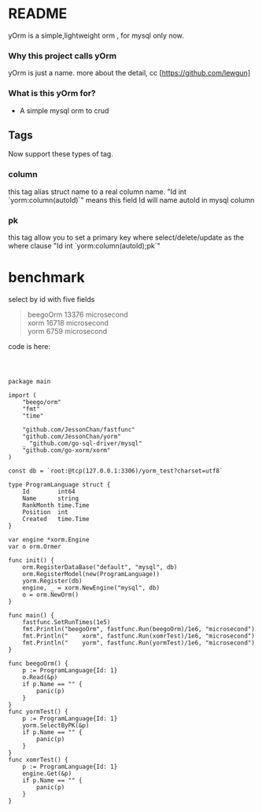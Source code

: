 # README #

yOrm is a simple,lightweight orm  , for mysql only now.

### Why this project calls yOrm ###

yOrm is just a name.
more about the detail, cc [https://github.com/lewgun]

### What is this yOrm for? ###

* A simple mysql orm to crud

## Tags ##
 
Now support these types of tag.

### column ###
this tag alias struct name to a real column name. "Id int \`yorm:column(autoId)\`" means this field Id will name autoId in mysql column

### pk ###
this tag allow you to set a primary key where select/delete/update as the where clause  "Id int \`yorm:column(autoId);pk\`"


# benchmark #

select by id with five fields

> beegoOrm 13376 microsecond   
>     xorm 16718 microsecond   
>     yorm 6759 microsecond   

code is here:



<pre>
<code>


package main

import (
	"beego/orm"
	"fmt"
	"time"

	"github.com/JessonChan/fastfunc"
	"github.com/JessonChan/yorm"
	_ "github.com/go-sql-driver/mysql"
	"github.com/go-xorm/xorm"
)

const db = `root:@tcp(127.0.0.1:3306)/yorm_test?charset=utf8`

type ProgramLanguage struct {
	Id        int64
	Name      string
	RankMonth time.Time
	Position  int
	Created   time.Time
}

var engine *xorm.Engine
var o orm.Ormer

func init() {
	orm.RegisterDataBase("default", "mysql", db)
	orm.RegisterModel(new(ProgramLanguage))
	yorm.Register(db)
	engine, _ = xorm.NewEngine("mysql", db)
	o = orm.NewOrm()
}

func main() {
	fastfunc.SetRunTimes(1e5)
	fmt.Println("beegoOrm", fastfunc.Run(beegoOrm)/1e6, "microsecond")
	fmt.Println("    xorm", fastfunc.Run(xomrTest)/1e6, "microsecond")
	fmt.Println("    yorm", fastfunc.Run(yormTest)/1e6, "microsecond")
}

func beegoOrm() {
	p := ProgramLanguage{Id: 1}
	o.Read(&p)
	if p.Name == "" {
		panic(p)
	}
}
func yormTest() {
	p := ProgramLanguage{Id: 1}
	yorm.SelectByPK(&p)
	if p.Name == "" {
		panic(p)
	}
}
func xomrTest() {
	p := ProgramLanguage{Id: 1}
	engine.Get(&p)
	if p.Name == "" {
		panic(p)
	}
}

</code>
</pre>

